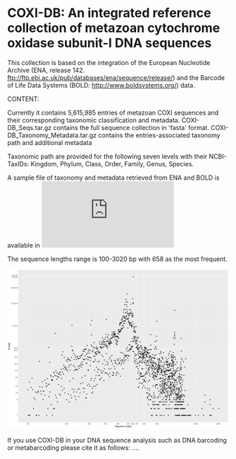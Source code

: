 # COXI-DB: An integrated reference collection of metazoan cytochrome oxidase subunit-I DNA sequences

This collection is based on the integration of the European Nucleotide Archive (ENA, release 142. ftp://ftp.ebi.ac.uk/pub/databases/ena/sequence/release/) and the Barcode of Life Data Systems (BOLD: http://www.boldsystems.org/) data. 

CONTENT:

Currently it contains 5,615,985 entries of metazoan COXI sequences and their corresponding taxonomic classification and metadata.
COXI-DB_Seqs.tar.gz contains the full sequence collection in 'fasta' format.
COXI-DB_Taxonomy_Metadata.tar.gz contains the entries-associated taxonomy path and additional metadata

Taxonomic path are provided for the following seven levels with their NCBI-TaxIDs:
Kingdom, Phylum, Class, Order, Family, Genus, Species.

A sample file of taxonomy and metadata retrieved from ENA and BOLD is available in ![this table](https://github.com/balechbachir/COXI-DB/blob/main/Sample_Metadata.tsv)

The sequence lengths range is 100-3020 bp with 658 as the most frequent.

![Image of length dist](https://github.com/bachob5/MetaCOXI/blob/main/MetaCOXI_SeqLenghthDist.png)


If you use COXI-DB in your DNA sequence analysis such as DNA barcoding or metabarcoding please cite it as follows:
....


